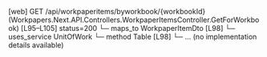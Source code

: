 [web] GET /api/workpaperitems/byworkbook/{workbookId}  (Workpapers.Next.API.Controllers.WorkpaperItemsController.GetForWorkbook)  [L95–L105] status=200
  └─ maps_to WorkpaperItemDto [L98]
  └─ uses_service UnitOfWork
    └─ method Table [L98]
      └─ ... (no implementation details available)

